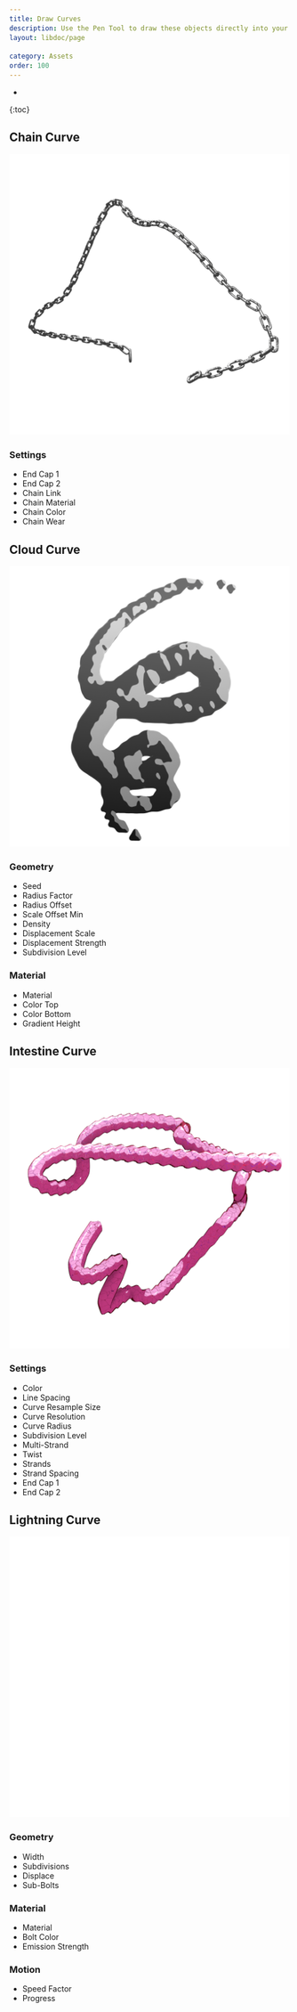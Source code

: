 ```yaml
---
title: Draw Curves
description: Use the Pen Tool to draw these objects directly into your Scene.
layout: libdoc/page

category: Assets
order: 100
---
```

*
{:toc}

## Chain Curve
![Chain Curve](/assets/Assets/Draw_Curves/Chain_Curve_Preview.png)
### Settings
- End Cap 1
- End Cap 2
- Chain Link
- Chain Material
- Chain Color
- Chain Wear

## Cloud Curve
![Cloud Curve](/assets/Assets/Draw_Curves/Cloud_Curve_Preview.png)
### Geometry
- Seed
- Radius Factor
- Radius Offset
- Scale Offset Min
- Density
- Displacement Scale
- Displacement Strength
- Subdivision Level
### Material
- Material
- Color Top
- Color Bottom
- Gradient Height

## Intestine Curve
![Intestine Curve](/assets/Assets/Draw_Curves/Intestine_Curve_Preview.png)
### Settings
- Color
- Line Spacing
- Curve Resample Size
- Curve Resolution
- Curve Radius
- Subdivision Level
- Multi-Strand
- Twist
- Strands
- Strand Spacing
- End Cap 1
- End Cap 2

## Lightning Curve
![Lightning Curve](/assets/Assets/Draw_Curves/Lightning_Curve_Preview.png)
### Geometry
- Width
- Subdivisions
- Displace
- Sub-Bolts
### Material
- Material
- Bolt Color
- Emission Strength
### Motion
- Speed Factor
- Progress
